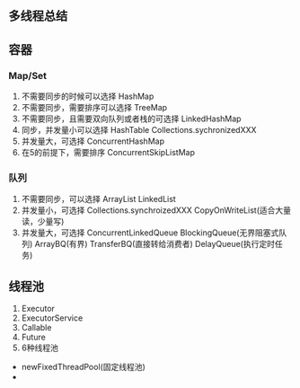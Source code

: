 ## 多线程总结



## 容器
### Map/Set
1. 不需要同步的时候可以选择
HashMap
2. 不需要同步，需要排序可以选择
TreeMap
3. 不需要同步，且需要双向队列或者栈的可选择
LinkedHashMap
4. 同步，并发量小可以选择
HashTable Collections.sychronizedXXX
5. 并发量大，可选择
ConcurrentHashMap
6. 在5的前提下，需要排序
ConcurrentSkipListMap

### 队列
1. 不需要同步，可以选择
ArrayList LinkedList
2. 并发量小，可选择
Collections.synchroizedXXX
CopyOnWriteList(适合大量读，少量写)
3. 并发量大，可选择
ConcurrentLinkedQueue
BlockingQueue(无界阻塞式队列) 
ArrayBQ(有界) 
TransferBQ(直接转给消费者)
DelayQueue(执行定时任务)

## 线程池
1. Executor
2. ExecutorService
3. Callable
4. Future
5. 6种线程池
- newFixedThreadPool(固定线程池)
- 